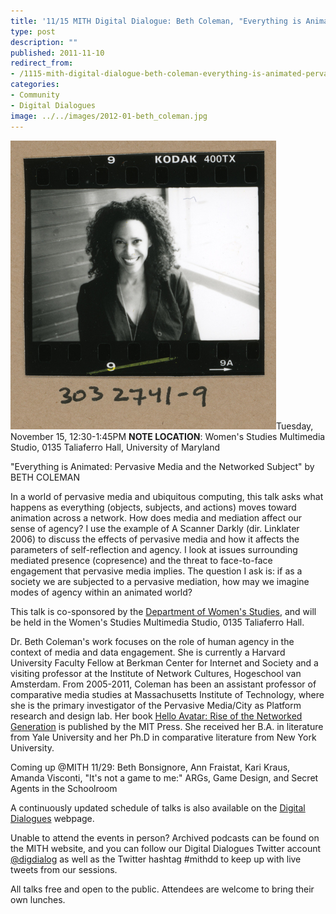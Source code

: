 ```yaml
---
title: '11/15 MITH Digital Dialogue: Beth Coleman, "Everything is Animated: Pervasive Media and the Networked Subject"'
type: post
description: ""
published: 2011-11-10
redirect_from: 
- /1115-mith-digital-dialogue-beth-coleman-everything-is-animated-pervasive-media-and-the-networked-subject/
categories:
- Community
- Digital Dialogues
image: ../../images/2012-01-beth_coleman.jpg
---
```

![Beth Coleman](../../images/2012-01-beth_coleman.jpg)Tuesday, November 15, 12:30-1:45PM **NOTE LOCATION**: Women's Studies Multimedia Studio, 0135 Taliaferro Hall, University of Maryland

"Everything is Animated: Pervasive Media and the Networked Subject" by BETH COLEMAN

In a world of pervasive media and ubiquitous computing, this talk asks what happens as everything (objects, subjects, and actions) moves toward animation across a network. How does media and mediation affect our sense of agency? I use the example of A Scanner Darkly (dir. Linklater 2006) to discuss the effects of pervasive media and how it affects the parameters of self-reflection and agency. I look at issues surrounding mediated presence (copresence) and the threat to face-to-face engagement that pervasive media implies. The question I ask is: if as a society we are subjected to a pervasive mediation, how may we imagine modes of agency within an animated world?

This talk is co-sponsored by the [Department of Women's Studies](http://wmst.umd.edu/), and will be held in the Women's Studies Multimedia Studio, 0135 Taliaferro Hall.

Dr. Beth Coleman's work focuses on the role of human agency in the context of media and data engagement. She is currently a Harvard University Faculty Fellow at Berkman Center for Internet and Society and a visiting professor at the Institute of Network Cultures, Hogeschool van Amsterdam. From 2005-2011, Coleman has been an assistant professor of comparative media studies at Massachusetts Institute of Technology, where she is the primary investigator of the Pervasive Media/City as Platform research and design lab. Her book [Hello Avatar: Rise of the Networked Generation](http://mitpress.mit.edu/books/hello-avatar) is published by the MIT Press. She received her B.A. in literature from Yale University and her Ph.D in comparative literature from New York University.

Coming up @MITH 11/29: Beth Bonsignore, Ann Fraistat, Kari Kraus, Amanda Visconti, "It's not a game to me:" ARGs, Game Design, and Secret Agents in the Schoolroom

A continuously updated schedule of talks is also available on the [Digital Dialogues](../podcast/) webpage.

Unable to attend the events in person? Archived podcasts can be found on the MITH website, and you can follow our Digital Dialogues Twitter account [@digdialog](http://twitter.com/#%21/digdialog) as well as the Twitter hashtag #mithdd to keep up with live tweets from our sessions.

All talks free and open to the public. Attendees are welcome to bring their own lunches.
